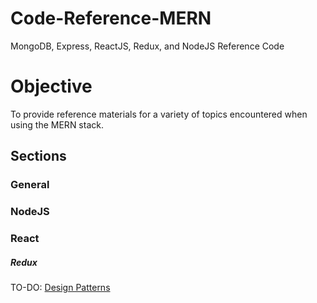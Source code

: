 # Code-Reference-MERN
MongoDB, Express, ReactJS, Redux, and NodeJS Reference Code

# Objective
To provide reference materials for a variety of topics encountered when using the MERN stack.


## Sections
### General
### NodeJS
### React
##### Redux

TO-DO: [Design Patterns](https://github.com/Swhite215/Code-Reference-MERN/tree/master/designPatterns)
